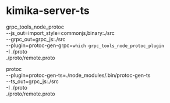 # kimika-server-ts

grpc_tools_node_protoc \
--js_out=import_style=commonjs,binary:./src \
--grpc_out=grpc_js:./src \
--plugin=protoc-gen-grpc=`which grpc_tools_node_protoc_plugin` \
-I ./proto \
./proto/remote.proto

protoc \
--plugin=protoc-gen-ts=./node_modules/.bin/protoc-gen-ts \
--ts_out=grpc_js:./src \
-I ./proto \
./proto/remote.proto
